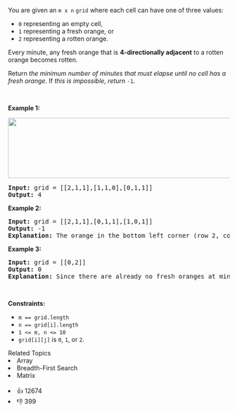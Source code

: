 <p>You are given an <code>m x n</code> <code>grid</code> where each cell can have one of three values:</p>

<ul> 
 <li><code>0</code> representing an empty cell,</li> 
 <li><code>1</code> representing a fresh orange, or</li> 
 <li><code>2</code> representing a rotten orange.</li> 
</ul>

<p>Every minute, any fresh orange that is <strong>4-directionally adjacent</strong> to a rotten orange becomes rotten.</p>

<p>Return <em>the minimum number of minutes that must elapse until no cell has a fresh orange</em>. If <em>this is impossible, return</em> <code>-1</code>.</p>

<p>&nbsp;</p> 
<p><strong class="example">Example 1:</strong></p> 
<img alt="" src="https://assets.leetcode.com/uploads/2019/02/16/oranges.png" style="width: 650px; height: 137px;" /> 
<pre>
<strong>Input:</strong> grid = [[2,1,1],[1,1,0],[0,1,1]]
<strong>Output:</strong> 4
</pre>

<p><strong class="example">Example 2:</strong></p>

<pre>
<strong>Input:</strong> grid = [[2,1,1],[0,1,1],[1,0,1]]
<strong>Output:</strong> -1
<strong>Explanation:</strong> The orange in the bottom left corner (row 2, column 0) is never rotten, because rotting only happens 4-directionally.
</pre>

<p><strong class="example">Example 3:</strong></p>

<pre>
<strong>Input:</strong> grid = [[0,2]]
<strong>Output:</strong> 0
<strong>Explanation:</strong> Since there are already no fresh oranges at minute 0, the answer is just 0.
</pre>

<p>&nbsp;</p> 
<p><strong>Constraints:</strong></p>

<ul> 
 <li><code>m == grid.length</code></li> 
 <li><code>n == grid[i].length</code></li> 
 <li><code>1 &lt;= m, n &lt;= 10</code></li> 
 <li><code>grid[i][j]</code> is <code>0</code>, <code>1</code>, or <code>2</code>.</li> 
</ul>

<div><div>Related Topics</div><div><li>Array</li><li>Breadth-First Search</li><li>Matrix</li></div></div><br><div><li>👍 12674</li><li>👎 399</li></div>